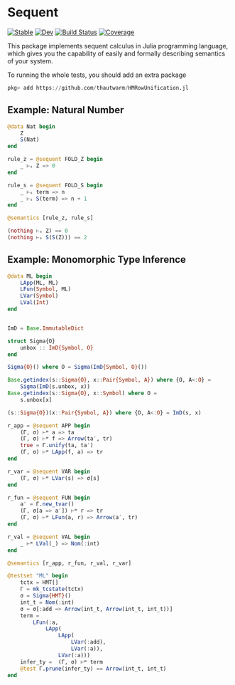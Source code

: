 # Sequent

[![Stable](https://img.shields.io/badge/docs-stable-blue.svg)](https://thautwarm.github.io/Sequent.jl/stable)
[![Dev](https://img.shields.io/badge/docs-dev-blue.svg)](https://thautwarm.github.io/Sequent.jl/dev)
[![Build Status](https://travis-ci.com/thautwarm/Sequent.jl.svg?branch=master)](https://travis-ci.com/thautwarm/Sequent.jl)
[![Coverage](https://codecov.io/gh/thautwarm/Sequent.jl/branch/master/graph/badge.svg)](https://codecov.io/gh/thautwarm/Sequent.jl)

This package implements sequent calculus in Julia programming language, which gives you the capability of easily and formally describing semantics of your system.

To running the whole tests, you should add an extra package
```julia
pkg> add https://github.com/thautwarm/HMRowUnification.jl
```

## Example: Natural Number

```julia
@data Nat begin
    Z
    S(Nat)
end

rule_z = @sequent FOLD_Z begin
    _ ⊢ₛ Z => 0
end

rule_s = @sequent FOLD_S begin
    _ ⊢ₛ term => n
    _ ⊢ₛ S(term) => n + 1 
end

@semantics [rule_z, rule_s]

(nothing ⊢ₛ Z) == 0
(nothing ⊢ₛ S(S(Z))) == 2
```

## Example: Monomorphic Type Inference

```julia
@data ML begin
    LApp(ML, ML)
    LFun(Symbol, ML)
    LVar(Symbol)
    LVal(Int)
end


ImD = Base.ImmutableDict

struct Sigma{O}
    unbox :: ImD{Symbol, O}
end

Sigma{O}() where O = Sigma(ImD{Symbol, O}())

Base.getindex(s::Sigma{O}, x::Pair{Symbol, A}) where {O, A<:O} =
    Sigma(ImD(s.unbox, x))
Base.getindex(s::Sigma{O}, x::Symbol) where O = 
    s.unbox[x]

(s::Sigma{O})(x::Pair{Symbol, A}) where {O, A<:O} = ImD(s, x)

r_app = @sequent APP begin
    (Γ, σ) ⊢ʷ a => ta
    (Γ, σ) ⊢ʷ f => Arrow(ta′, tr)
    true = Γ.unify(ta, ta′)
    (Γ, σ) ⊢ʷ LApp(f, a) => tr
end

r_var = @sequent VAR begin
    (Γ, σ) ⊢ʷ LVar(s) => σ[s]
end

r_fun = @sequent FUN begin
    a′ = Γ.new_tvar()
    (Γ, σ[a => a′]) ⊢ʷ r => tr
    (Γ, σ) ⊢ʷ LFun(a, r) => Arrow(a′, tr)
end

r_val = @sequent VAL begin
    _ ⊢ʷ LVal(_) => Nom(:int)
end

@semantics [r_app, r_fun, r_val, r_var]

@testset "ML" begin
    tctx = HMT[]
    Γ = mk_tcstate(tctx)
    σ = Sigma{HMT}()
    int_t = Nom(:int)
    σ = σ[:add => Arrow(int_t, Arrow(int_t, int_t))]
    term = 
        LFun(:a,
            LApp(
                LApp(
                    LVar(:add),
                    LVar(:a)),
                LVar(:a)))
    infer_ty =  (Γ, σ) ⊢ʷ term
    @test Γ.prune(infer_ty) == Arrow(int_t, int_t)
end
```
